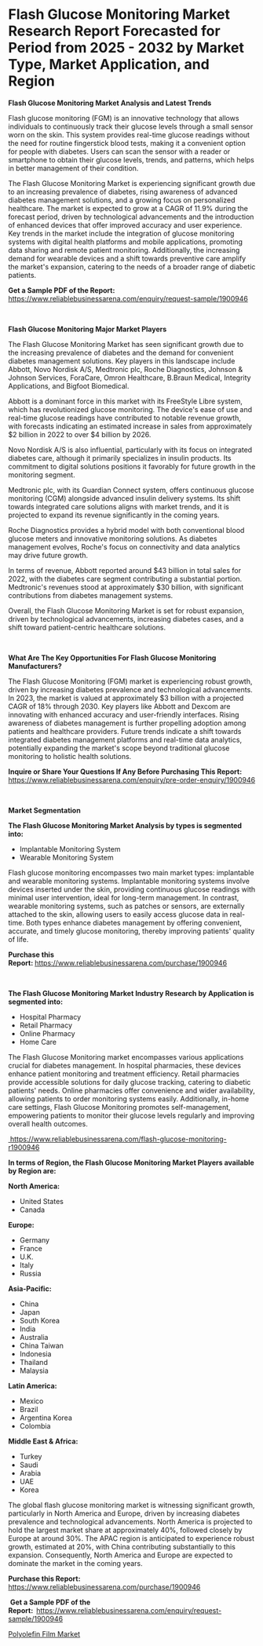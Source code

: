 <p><h1>Flash Glucose Monitoring Market Research Report Forecasted for Period from 2025 -  2032 by Market Type, Market Application, and Region</h1></p><p><strong>Flash Glucose Monitoring Market Analysis and Latest Trends</strong></p>
<p><p>Flash glucose monitoring (FGM) is an innovative technology that allows individuals to continuously track their glucose levels through a small sensor worn on the skin. This system provides real-time glucose readings without the need for routine fingerstick blood tests, making it a convenient option for people with diabetes. Users can scan the sensor with a reader or smartphone to obtain their glucose levels, trends, and patterns, which helps in better management of their condition.</p><p>The Flash Glucose Monitoring Market is experiencing significant growth due to an increasing prevalence of diabetes, rising awareness of advanced diabetes management solutions, and a growing focus on personalized healthcare. The market is expected to grow at a CAGR of 11.9% during the forecast period, driven by technological advancements and the introduction of enhanced devices that offer improved accuracy and user experience. Key trends in the market include the integration of glucose monitoring systems with digital health platforms and mobile applications, promoting data sharing and remote patient monitoring. Additionally, the increasing demand for wearable devices and a shift towards preventive care amplify the market's expansion, catering to the needs of a broader range of diabetic patients.</p></p>
<p><strong>Get a Sample PDF of the Report:&nbsp;</strong> <a href="https://www.reliablebusinessarena.com/enquiry/request-sample/1900946?utm_campaign=2930&utm_medium=2&utm_source=Github&utm_content=ia&utm_term=31032025&utm_id=flash-glucose-monitoring">https://www.reliablebusinessarena.com/enquiry/request-sample/1900946</a></p>
<p>&nbsp;</p>
<p><strong>Flash Glucose Monitoring Major Market Players</strong></p>
<p><p>The Flash Glucose Monitoring Market has seen significant growth due to the increasing prevalence of diabetes and the demand for convenient diabetes management solutions. Key players in this landscape include Abbott, Novo Nordisk A/S, Medtronic plc, Roche Diagnostics, Johnson & Johnson Services, ForaCare, Omron Healthcare, B.Braun Medical, Integrity Applications, and Bigfoot Biomedical.</p><p>Abbott is a dominant force in this market with its FreeStyle Libre system, which has revolutionized glucose monitoring. The device's ease of use and real-time glucose readings have contributed to notable revenue growth, with forecasts indicating an estimated increase in sales from approximately $2 billion in 2022 to over $4 billion by 2026.</p><p>Novo Nordisk A/S is also influential, particularly with its focus on integrated diabetes care, although it primarily specializes in insulin products. Its commitment to digital solutions positions it favorably for future growth in the monitoring segment.</p><p>Medtronic plc, with its Guardian Connect system, offers continuous glucose monitoring (CGM) alongside advanced insulin delivery systems. Its shift towards integrated care solutions aligns with market trends, and it is projected to expand its revenue significantly in the coming years.</p><p>Roche Diagnostics provides a hybrid model with both conventional blood glucose meters and innovative monitoring solutions. As diabetes management evolves, Roche's focus on connectivity and data analytics may drive future growth.</p><p>In terms of revenue, Abbott reported around $43 billion in total sales for 2022, with the diabetes care segment contributing a substantial portion. Medtronic's revenues stood at approximately $30 billion, with significant contributions from diabetes management systems.</p><p>Overall, the Flash Glucose Monitoring Market is set for robust expansion, driven by technological advancements, increasing diabetes cases, and a shift toward patient-centric healthcare solutions.</p></p>
<p>&nbsp;</p>
<p><strong>What Are The Key Opportunities For Flash Glucose Monitoring Manufacturers?</strong></p>
<p><p>The Flash Glucose Monitoring (FGM) market is experiencing robust growth, driven by increasing diabetes prevalence and technological advancements. In 2023, the market is valued at approximately $3 billion with a projected CAGR of 18% through 2030. Key players like Abbott and Dexcom are innovating with enhanced accuracy and user-friendly interfaces. Rising awareness of diabetes management is further propelling adoption among patients and healthcare providers. Future trends indicate a shift towards integrated diabetes management platforms and real-time data analytics, potentially expanding the market's scope beyond traditional glucose monitoring to holistic health solutions.</p></p>
<p><strong>Inquire or Share Your Questions If Any Before Purchasing This Report:</strong> <a href="https://www.reliablebusinessarena.com/enquiry/pre-order-enquiry/1900946?utm_campaign=2930&utm_medium=2&utm_source=Github&utm_content=ia&utm_term=31032025&utm_id=flash-glucose-monitoring">https://www.reliablebusinessarena.com/enquiry/pre-order-enquiry/1900946</a></p>
<p>&nbsp;</p>
<p><strong>Market Segmentation</strong></p>
<p><strong>The Flash Glucose Monitoring Market Analysis by types is segmented into:</strong></p>
<p><ul><li>Implantable Monitoring System</li><li>Wearable Monitoring System</li></ul></p>
<p><p>Flash glucose monitoring encompasses two main market types: implantable and wearable monitoring systems. Implantable monitoring systems involve devices inserted under the skin, providing continuous glucose readings with minimal user intervention, ideal for long-term management. In contrast, wearable monitoring systems, such as patches or sensors, are externally attached to the skin, allowing users to easily access glucose data in real-time. Both types enhance diabetes management by offering convenient, accurate, and timely glucose monitoring, thereby improving patients' quality of life.</p></p>
<p><strong>Purchase this Report:&nbsp;</strong><a href="https://www.reliablebusinessarena.com/purchase/1900946?utm_campaign=2930&utm_medium=2&utm_source=Github&utm_content=ia&utm_term=31032025&utm_id=flash-glucose-monitoring">https://www.reliablebusinessarena.com/purchase/1900946</a></p>
<p>&nbsp;</p>
<p><strong>The Flash Glucose Monitoring Market Industry Research by Application is segmented into:</strong></p>
<p><ul><li>Hospital Pharmacy</li><li>Retail Pharmacy</li><li>Online Pharmacy</li><li>Home Care</li></ul></p>
<p><p>The Flash Glucose Monitoring market encompasses various applications crucial for diabetes management. In hospital pharmacies, these devices enhance patient monitoring and treatment efficiency. Retail pharmacies provide accessible solutions for daily glucose tracking, catering to diabetic patients' needs. Online pharmacies offer convenience and wider availability, allowing patients to order monitoring systems easily. Additionally, in-home care settings, Flash Glucose Monitoring promotes self-management, empowering patients to monitor their glucose levels regularly and improving overall health outcomes.</p></p>
<p><a href="https://www.reliablebusinessarena.com/flash-glucose-monitoring-r1900946?utm_campaign=2930&utm_medium=2&utm_source=Github&utm_content=ia&utm_term=31032025&utm_id=flash-glucose-monitoring">&nbsp;https://www.reliablebusinessarena.com/flash-glucose-monitoring-r1900946</a></p>
<p><strong>In terms of Region, the Flash Glucose Monitoring Market Players available by Region are:</strong></p>
<p>
    <p> <strong> North America: </strong>
        <ul>
            <li>United States</li>
            <li>Canada</li>
        </ul>
        </p> 
    <p> <strong> Europe: </strong>
        <ul>
            <li>Germany</li>
            <li>France</li>
            <li>U.K.</li>
            <li>Italy</li>
            <li>Russia</li>
        </ul>
        </p> 
    <p> <strong> Asia-Pacific: </strong>
        <ul>
            <li>China</li>
            <li>Japan</li>
            <li>South Korea</li>
            <li>India</li>
            <li>Australia</li>
            <li>China Taiwan</li>
            <li>Indonesia</li>
            <li>Thailand</li>
            <li>Malaysia</li>
        </ul>
        </p> 
    <p> <strong> Latin America: </strong>
        <ul>
            <li>Mexico</li>
            <li>Brazil</li>
            <li>Argentina Korea</li>
            <li>Colombia</li>
        </ul>
        </p> 
    <p> <strong> Middle East & Africa: </strong>
        <ul>
            <li>Turkey</li>
            <li>Saudi</li>
            <li>Arabia</li>
            <li>UAE</li>
            <li>Korea</li>
        </ul>
    </p>
    </p>
<p><p>The global flash glucose monitoring market is witnessing significant growth, particularly in North America and Europe, driven by increasing diabetes prevalence and technological advancements. North America is projected to hold the largest market share at approximately 40%, followed closely by Europe at around 30%. The APAC region is anticipated to experience robust growth, estimated at 20%, with China contributing substantially to this expansion. Consequently, North America and Europe are expected to dominate the market in the coming years.</p></p>
<p><strong>Purchase this Report: </strong><a href="https://www.reliablebusinessarena.com/purchase/1900946?utm_campaign=2930&utm_medium=2&utm_source=Github&utm_content=ia&utm_term=31032025&utm_id=flash-glucose-monitoring">https://www.reliablebusinessarena.com/purchase/1900946</a></p>
<p>&nbsp;<strong>Get a Sample PDF of the Report:&nbsp;&nbsp;</strong><a href="https://www.reliablebusinessarena.com/enquiry/request-sample/1900946?utm_campaign=2930&utm_medium=2&utm_source=Github&utm_content=ia&utm_term=31032025&utm_id=flash-glucose-monitoring">https://www.reliablebusinessarena.com/enquiry/request-sample/1900946</a></p>
<p><strong></strong></p>
<p><p><a href="https://github.com/paljuhubeyde/Market-Research-Report-List-1/blob/main/polyolefin-film-market.md?utm_campaign=2930&utm_medium=2&utm_source=Github&utm_content=ia&utm_term=31032025&utm_id=flash-glucose-monitoring">Polyolefin Film Market</a></p></p>